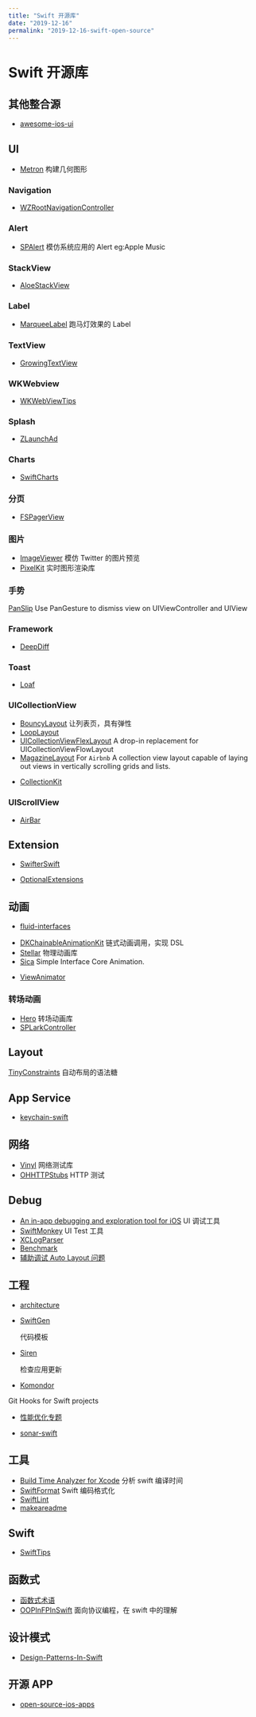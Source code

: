 ```yaml
---
title: "Swift 开源库"
date: "2019-12-16"
permalink: "2019-12-16-swift-open-source"
---
```


# Swift 开源库

## 其他整合源

- [awesome-ios-ui](https://github.com/ivanvorobei/awesome-ios-ui)

## UI

- [Metron](https://github.com/toineheuvelmans/Metron)
  构建几何图形

### Navigation

- [WZRootNavigationController](https://github.com/arcangelw/WZRootNavigationController)

### Alert

- [SPAlert](https://github.com/ivanvorobei/SPAlert)
  模仿系统应用的 Alert eg:Apple Music

### StackView

- [AloeStackView](https://github.com/airbnb/AloeStackView)

### Label

- [MarqueeLabel](https://github.com/cbpowell/MarqueeLabel)
  跑马灯效果的 Label

### TextView

- [GrowingTextView](https://github.com/KennethTsang/GrowingTextView)

### WKWebview

- [WKWebViewTips](https://github.com/ShingoFukuyama/WKWebViewTips)

### Splash

- [ZLaunchAd](https://github.com/MQZHot/ZLaunchAd)

### Charts

- [SwiftCharts](https://github.com/i-schuetz/SwiftCharts)

### 分页

- [FSPagerView](https://github.com/WenchaoD/FSPagerView)

### 图片

- [ImageViewer](https://github.com/Krisiacik/ImageViewer)
  模仿 Twitter 的图片预览
- [PixelKit](https://github.com/hexagons/PixelKit)
  实时图形渲染库

### 手势

[PanSlip](https://github.com/k-lpmg/PanSlip)
Use PanGesture to dismiss view on UIViewController and UIView

### Framework

- [DeepDiff](https://github.com/onmyway133/DeepDiff)

### Toast

- [Loaf](https://github.com/schmidyy/Loaf)

### UICollectionView

- [BouncyLayout](https://github.com/roberthein/BouncyLayout)
  让列表页，具有弹性
- [LoopLayout](https://github.com/gspiers/LoopLayout)
- [UICollectionViewFlexLayout](https://github.com/devxoul/UICollectionViewFlexLayout)
  A drop-in replacement for UICollectionViewFlowLayout
- [MagazineLayout](https://github.com/airbnb/MagazineLayout) For `Airbnb`
  A collection view layout capable of laying out views in vertically scrolling grids and lists.

* [CollectionKit](https://github.com/SoySauceLab/CollectionKit)

### UIScrollView

- [AirBar](https://github.com/uptechteam/AirBar)

## Extension

- [SwifterSwift](https://github.com/SwifterSwift/SwifterSwift)

* [OptionalExtensions](https://github.com/RuiAAPeres/OptionalExtensions)

## 动画

- [fluid-interfaces](https://github.com/nathangitter/fluid-interfaces)

* [DKChainableAnimationKit](https://github.com/draveness/DKChainableAnimationKit)
  链式动画调用，实现 DSL
* [Stellar](https://github.com/AugustRush/Stellar)
  物理动画库
* [Sica](https://github.com/cats-oss/Sica)
  Simple Interface Core Animation.

- [ViewAnimator](https://github.com/marcosgriselli/ViewAnimator)

### 转场动画

- [Hero](https://github.com/HeroTransitions/Hero)
  转场动画库
- [SPLarkController](https://github.com/ivanvorobei/SPLarkController)

## Layout

[TinyConstraints](https://github.com/roberthein/TinyConstraints)
自动布局的语法糖

## App Service

- [keychain-swift](https://github.com/evgenyneu/keychain-swift)

## 网络

- [Vinyl](https://github.com/Velhotes/Vinyl)
  网络测试库
- [OHHTTPStubs](https://github.com/AliSoftware/OHHTTPStubs)
  HTTP 测试

## Debug

- [An in-app debugging and exploration tool for iOS](https://github.com/Flipboard/FLEX)
  UI 调试工具
- [SwiftMonkey](https://github.com/zalando/SwiftMonkey)
  UI Test 工具
- [XCLogParser](https://github.com/spotify/XCLogParser)
- [Benchmark](https://github.com/WorldDownTown/Benchmark)
- [辅助调试 Auto Layout 问题](https://www.wtfautolayout.com/)

## 工程

- [architecture](https://github.com/onmyway133/fantastic-ios-architecture)

- [SwiftGen](https://github.com/SwiftGen/SwiftGen)

  代码模板

- [Siren](https://github.com/ArtSabintsev/Siren)

  检查应用更新

* [Komondor](https://github.com/shibapm/Komondor)

Git Hooks for Swift projects

- [性能优化专题](https://github.com/skyming/iOS-Performance-Optimization)

- [sonar-swift](https://github.com/Backelite/sonar-swift)

## 工具

- [Build Time Analyzer for Xcode](https://github.com/RobertGummesson/BuildTimeAnalyzer-for-Xcode)
  分析 swift 编译时间
- [SwiftFormat](https://github.com/nicklockwood/SwiftFormat)
  Swift 编码格式化
- [SwiftLint](https://github.com/realm/SwiftLint)
- [makeareadme](https://www.makeareadme.com)

## Swift

- [SwiftTips](https://github.com/JohnSundell/SwiftTips)

## 函数式

- [函数式术语](https://github.com/shfshanyue/fp-jargon-zh)
- [OOPInFPInSwift](https://github.com/iamleeg/OOPInFPInSwift)
  面向协议编程，在 swift 中的理解

## 设计模式

- [Design-Patterns-In-Swift](https://github.com/ochococo/Design-Patterns-In-Swift)

## 开源 APP

- [open-source-ios-apps](https://github.com/dkhamsing/open-source-ios-apps)
